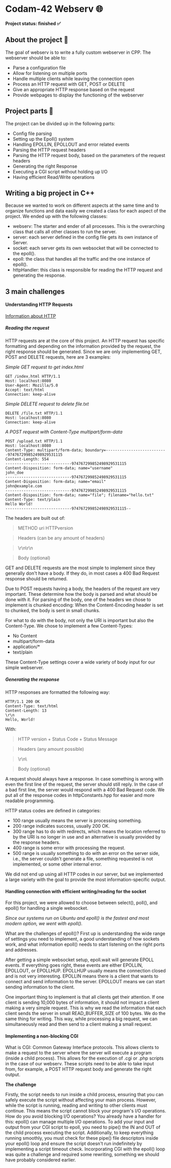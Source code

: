 # Codam-42 Webserv 🌐

**Project status: finished ✅**

## About the project 📝

The goal of webserv is to write a fully custom webserver in CPP. 
The webserver should be able to:
- Parse a configuration file
- Allow for listening on multiple ports
- Handle multiple clients while leaving the connection open
- Process an HTTP request with GET, POST or DELETE
- Give an appropriate HTTP response based on the request
- Provide webpages to display the functioning of the webserver

## Project parts 🔧

The project can be divided up in the following parts:
- Config file parsing
- Setting up the Epoll() system
- Handling EPOLLIN, EPOLLOUT and error related events
- Parsing the HTTP request headers
- Parsing the HTTP request body, based on the parameters of the request headers
- Generating the right Response
- Executing a CGI script without holding up I/O
- Having efficient Read/Write operations

## Writing a big project in C++

Because we wanted to work on different aspects at the same time and to organize functions and data easily we created a class for each aspect of the project. We ended up with the following classes:

- webserv: The starter and ender of all processes. This is the overarching class that calls all other classes to run the server.
- server: each server defined in the config file gets its own instance of Server.
- socket: each server gets its own websocket that will be connected to the epoll().
- epoll: the class that handles all the traffic and the one instance of epoll().
- httpHandler: this class is responsible for reading the HTTP request and generating the response.

## 3 main challenges

#### Understanding HTTP Requests

[Information about HTTP](https://developer.mozilla.org/en-US/docs/Web/HTTP/Headers)

##### Reading the request 

HTTP requests are at the core of this project. An HTTP request has specific formatting and depending on the information provided by the request, the right response should be generated. Since we are only implementing GET, POST and DELETE requests, here are 3 examples:

*Simple GET request to get index.html*

```
GET /index.html HTTP/1.1
Host: localhost:8080
User-Agent: Mozilla/5.0
Accept: text/html
Connection: keep-alive
```

*Simple DELETE request to delete file.txt*
```
DELETE /file.txt HTTP/1.1
Host: localhost:8080
Connection: keep-alive
```

*A POST request with Content-Type multipart/form-data*
```
POST /upload.txt HTTP/1.1
Host: localhost:8080
Content-Type: multipart/form-data; boundary=---------------------------974767299852498929531115
Content-Length: 554
-----------------------------974767299852498929531115
Content-Disposition: form-data; name="username"
john_doe
-----------------------------974767299852498929531115
Content-Disposition: form-data; name="email"
john@example.com
-----------------------------974767299852498929531115
Content-Disposition: form-data; name="file"; filename="hello.txt"
Content-Type: text/plain
Hello World!
-----------------------------974767299852498929531115--
```


The headers are built out of:
>METHOD uri HTTPversion

>Headers (can be any amount of headers)

>\r\n\r\n

>Body (optional)

GET and DELETE requests are the most simple to implement since they generally don't have a body. If they do, in most cases a 400 Bad Request response should be returned.

Due to POST requests having a body, the headers of the request are very important. These determine how the body is parsed and what should be done with it.
For parsing of the body, one of the headers we chose to implement is chunked encoding:
When the Content-Encoding header is set to chunked, the body is sent in small chunks.

For what to do with the body, not only the URI is important but also the Content-Type.
We chose to implement a few Content-Types:
- No Content
- multipart/form-data
- application/*
- text/plain

These Content-Type settings cover a wide variety of body input for our simple webserver.

##### Generating the response

HTTP responses are formatted the following way:

```
HTTP/1.1 200 OK
Content-Type: text/html
Content-Length: 13
\r\n
Hello, World!
```

With:
>HTTP version + Status Code + Status Message

>Headers (any amount possible)

>\r\n\

>Body (optional)


A request should always have a response. In case something is wrong with even the first line of the request, the server should still reply. In the case of a bad first line, the server would respond with a 400 Bad Request code. We put all of the response codes in httpConstants.hpp for easier and more readable programming.

HTTP status codes are defined in categories:
- 100 range usually means the server is processing something.
- 200 range indicates success, usually 200 OK.
- 300 range has to do with redirects, which means the location referred to by the URI is no longer in use and an alternative is usually provided by the response headers.
- 400 range is some error with processing the request.
- 500 range is usually something to do with an error on the server side, i.e., the server couldn't generate a file, something requested is not implemented, or some other internal error.

We did not end up using all HTTP codes in our server, but we implemented a large variety with the goal to provide the most information-specific output.

#### Handling connection with efficient writing/reading for the socket

For this project, we were allowed to choose between select(), poll(), and epoll() for handling a single websocket.

*Since our systems run on Ubuntu and epoll() is the fastest and most modern option, we went with epoll().*

What are the challenges of epoll()?
First up is understanding the wide range of settings you need to implement, a good understanding of how sockets work, and what information epoll() needs to start listening on the right ports and addresses.

After getting a simple websocket setup, epoll.wait will generate EPOLL events. If everything goes right, these events are either EPOLLIN, EPOLLOUT, or EPOLLHUP. EPOLLHUP usually means the connection closed and is not very interesting. EPOLLIN means there is a client that wants to connect and send information to the server. EPOLLOUT means we can start sending information to the client.

One important thing to implement is that all clients get their attention. If one client is sending 10,000 bytes of information, it should not impact a client making a very simple request. This is why we read the information that each client sends the server in small READ_BUFFER_SIZE of 100 bytes. We do the same thing for writing. This way, while processing a big request, we can simultaneously read and then send to a client making a small request.

#### Implementing a non-blocking CGI

What is CGI:
Common Gateway Interface protocols. This allows clients to make a request to the server where the server will execute a program (inside a child process). This allows for the execution of .cgi or .php scripts in the case of our webserv. These scripts need to be able to take input from, for example, a POST HTTP request body and generate the right output.

**The challenge**

Firstly, the script needs to run inside a child process, ensuring that you can safely execute the script without affecting your main process. However, while the script is running, reading and writing to other clients must continue. This means the script cannot block your program's I/O operations. How do you avoid blocking I/O operations? You already have a handler for this: epoll() can manage multiple I/O operations. To add your input and output from your CGI script to epoll, you need to pipe() the IN and OUT of the child process executing the script. Additionally, to keep everything running smoothly, you must check for these pipe() file descriptors inside your epoll() loop and ensure the script doesn't run indefinitely by implementing a script timeout check. Incorporating CGI with the epoll() loop was quite a challenge and required some rewriting, something we should have probably considered earlier.